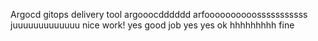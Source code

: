 Argocd gitops delivery tool 
 argooocdddddd
arfoooooooooosssssssssss
juuuuuuuuuuuuu
nice work!
yes
good job
yes
yes
ok hhhhhhhhh
fine
